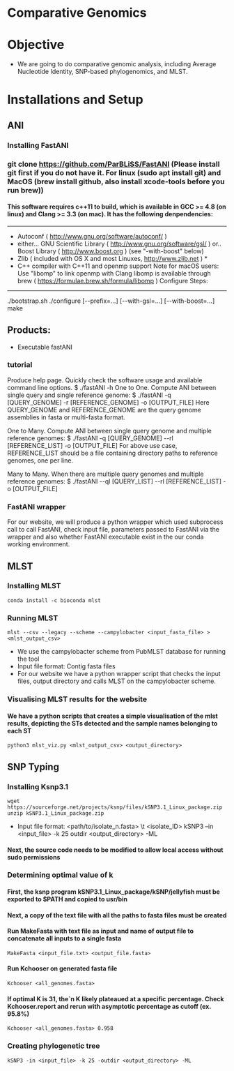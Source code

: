 # Comparative Genomics
# Objective
*  We are going to do comparative genomic analysis, including Average Nucleotide Identity, SNP-based phylogenomics, and MLST.

# Installations and Setup
## ANI
### Installing FastANI
### git clone https://github.com/ParBLiSS/FastANI (Please install git first if you do not have it. For linux (sudo apt install git) and MacOS (brew install github, also install xcode-tools before you run brew))
#### This software requires c++11 to build, which is available in GCC >= 4.8 (on linux) and Clang >= 3.3 (on mac). It has the following denpendencies:
-------------
   - Autoconf ( http://www.gnu.org/software/autoconf/ )
   - either...
       GNU Scientific Library ( http://www.gnu.org/software/gsl/ )
     or..
       Boost Library ( http://www.boost.org ) (see "-with-boost" below)
   - Zlib ( included with OS X and most Linuxes, http://www.zlib.net ) *
   - C++ compiler with C++11 and openmp support
       Note for macOS users: Use "libomp" to link openmp with Clang
       libomp is available through brew ( https://formulae.brew.sh/formula/libomp )
Configure Steps:
------
   ./bootstrap.sh
   ./configure [--prefix=...] [--with-gsl=...] [--with-boost=...]
   make


Products:
---------
   - Executable fastANI
   
### tutorial
Produce help page. Quickly check the software usage and available command line options.
$ ./fastANI -h
One to One. Compute ANI between single query and single reference genome:
$ ./fastANI -q [QUERY_GENOME] -r [REFERENCE_GENOME] -o [OUTPUT_FILE] 
Here QUERY_GENOME and REFERENCE_GENOME are the query genome assemblies in fasta or multi-fasta format.

One to Many. Compute ANI between single query genome and multiple reference genomes:
$ ./fastANI -q [QUERY_GENOME] --rl [REFERENCE_LIST] -o [OUTPUT_FILE]
For above use case, REFERENCE_LIST should be a file containing directory paths to reference genomes, one per line.

Many to Many. When there are multiple query genomes and multiple reference genomes:
$ ./fastANI --ql [QUERY_LIST] --rl [REFERENCE_LIST] -o [OUTPUT_FILE]


### FastANI wrapper

For our website, we will produce a python wrapper which used subprocess call to call FastANI, check input file, parameters passed to FastANI via the wrapper and also whether FastANI executable exist in the our conda working environment.

## MLST
### Installing MLST
	conda install -c bioconda mlst
### Running MLST

	mlst --csv --legacy --scheme --campylobacter <input_fasta_file> > <mlst_output_csv>

* We use the campylobacter scheme from PubMLST database for running the tool
* Input file format: Contig fasta files
* For our website we have a python wrapper script that checks the input files, output directory and calls MLST on the campylobacter scheme.
 
### Visualising MLST results for the website

#### We have a python scripts that creates a simple visualisation of the mlst results, depicting the STs detected and the sample names belonging to each ST
	python3 mlst_viz.py <mlst_output_csv> <output_directory>
## SNP Typing
### Installing Ksnp3.1
	wget https://sourceforge.net/projects/ksnp/files/kSNP3.1_Linux_package.zip
	unzip kSNP3.1_Linux_package.zip
* Input file format: <path/to/isolate_n.fasta> \t <isolate_ID>
	kSNP3 –in <input_file> -k 25 outdir <output_directory> -ML
#### Next, the source code needs to be modified to allow local access without sudo permissions

### Determining optimal value of k
#### First, the ksnp program kSNP3.1_Linux_package/kSNP/jellyfish must be exported to $PATH and copied to usr/bin
#### Next, a copy of the text file with all the paths to fasta files must be created
#### Run MakeFasta with text file as input and name of output file to concatenate all inputs to a single fasta
	MakeFasta <input_file.txt> <output_file.fasta>
#### Run Kchooser on generated fasta file
	Kchooser <all_genomes.fasta>
#### If optimal K is 31, the`n K likely plateaued at a specific percentage. Check Kchooser.report and rerun with asymptotic percentage as cutoff (ex. 95.8%)
	Kchooser <all_genomes.fasta> 0.958
### Creating phylogenetic tree
	kSNP3 -in <input_file> -k 25 -outdir <output_directory> -ML 

